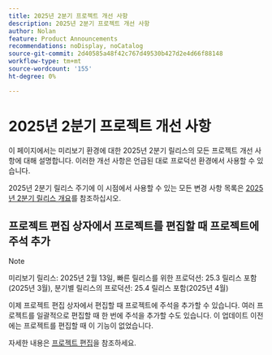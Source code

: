 ```yaml
---
title: 2025년 2분기 프로젝트 개선 사항
description: 2025년 2분기 프로젝트 개선 사항
author: Nolan
feature: Product Announcements
recommendations: noDisplay, noCatalog
source-git-commit: 2d40585a48f42c767d49530b427d2e4d66f88148
workflow-type: tm+mt
source-wordcount: '155'
ht-degree: 0%

---
```


# 2025년 2분기 프로젝트 개선 사항

이 페이지에서는 미리보기 환경에 대한 2025년 2분기 릴리스의 모든 프로젝트 개선 사항에 대해 설명합니다. 이러한 개선 사항은 언급된 대로 프로덕션 환경에서 사용할 수 있습니다.

2025년 2분기 릴리스 주기에 이 시점에서 사용할 수 있는 모든 변경 사항 목록은 [2025년 2분기 릴리스 개요](/help/quicksilver/product-announcements/product-releases/25-q2-release-activity/25-q2-release-overview.md)를 참조하십시오.

## 프로젝트 편집 상자에서 프로젝트를 편집할 때 프로젝트에 주석 추가

>[!NOTE]
>
>미리보기 릴리스: 2025년 2월 13일, 빠른 릴리스를 위한 프로덕션: 25.3 릴리스 포함(2025년 3월), 분기별 릴리스의 프로덕션: 25.4 릴리스 포함(2025년 4월)

이제 프로젝트 편집 상자에서 편집할 때 프로젝트에 주석을 추가할 수 있습니다. 여러 프로젝트를 일괄적으로 편집할 때 한 번에 주석을 추가할 수도 있습니다. 이 업데이트 이전에는 프로젝트를 편집할 때 이 기능이 없었습니다.

자세한 내용은 [프로젝트 편집](/help/quicksilver/manage-work/projects/manage-projects/edit-projects.md)을 참조하세요.
